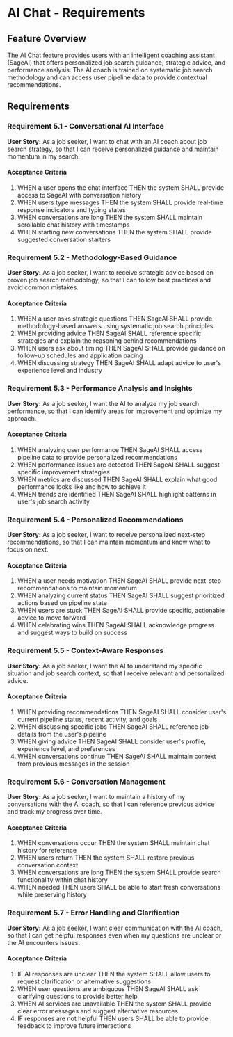# AI Chat - Requirements

## Feature Overview

The AI Chat feature provides users with an intelligent coaching assistant (SageAI) that offers personalized job search guidance, strategic advice, and performance analysis. The AI coach is trained on systematic job search methodology and can access user pipeline data to provide contextual recommendations.

## Requirements

### Requirement 5.1 - Conversational AI Interface

**User Story:** As a job seeker, I want to chat with an AI coach about job search strategy, so that I can receive personalized guidance and maintain momentum in my search.

#### Acceptance Criteria

1. WHEN a user opens the chat interface THEN the system SHALL provide access to SageAI with conversation history
2. WHEN users type messages THEN the system SHALL provide real-time response indicators and typing states
3. WHEN conversations are long THEN the system SHALL maintain scrollable chat history with timestamps
4. WHEN starting new conversations THEN the system SHALL provide suggested conversation starters

### Requirement 5.2 - Methodology-Based Guidance

**User Story:** As a job seeker, I want to receive strategic advice based on proven job search methodology, so that I can follow best practices and avoid common mistakes.

#### Acceptance Criteria

1. WHEN a user asks strategic questions THEN SageAI SHALL provide methodology-based answers using systematic job search principles
2. WHEN providing advice THEN SageAI SHALL reference specific strategies and explain the reasoning behind recommendations
3. WHEN users ask about timing THEN SageAI SHALL provide guidance on follow-up schedules and application pacing
4. WHEN discussing strategy THEN SageAI SHALL adapt advice to user's experience level and industry

### Requirement 5.3 - Performance Analysis and Insights

**User Story:** As a job seeker, I want the AI to analyze my job search performance, so that I can identify areas for improvement and optimize my approach.

#### Acceptance Criteria

1. WHEN analyzing user performance THEN SageAI SHALL access pipeline data to provide personalized recommendations
2. WHEN performance issues are detected THEN SageAI SHALL suggest specific improvement strategies
3. WHEN metrics are discussed THEN SageAI SHALL explain what good performance looks like and how to achieve it
4. WHEN trends are identified THEN SageAI SHALL highlight patterns in user's job search activity

### Requirement 5.4 - Personalized Recommendations

**User Story:** As a job seeker, I want to receive personalized next-step recommendations, so that I can maintain momentum and know what to focus on next.

#### Acceptance Criteria

1. WHEN a user needs motivation THEN SageAI SHALL provide next-step recommendations to maintain momentum
2. WHEN analyzing current status THEN SageAI SHALL suggest prioritized actions based on pipeline state
3. WHEN users are stuck THEN SageAI SHALL provide specific, actionable advice to move forward
4. WHEN celebrating wins THEN SageAI SHALL acknowledge progress and suggest ways to build on success

### Requirement 5.5 - Context-Aware Responses

**User Story:** As a job seeker, I want the AI to understand my specific situation and job search context, so that I receive relevant and personalized advice.

#### Acceptance Criteria

1. WHEN providing recommendations THEN SageAI SHALL consider user's current pipeline status, recent activity, and goals
2. WHEN discussing specific jobs THEN SageAI SHALL reference job details from the user's pipeline
3. WHEN giving advice THEN SageAI SHALL consider user's profile, experience level, and preferences
4. WHEN conversations continue THEN SageAI SHALL maintain context from previous messages in the session

### Requirement 5.6 - Conversation Management

**User Story:** As a job seeker, I want to maintain a history of my conversations with the AI coach, so that I can reference previous advice and track my progress over time.

#### Acceptance Criteria

1. WHEN conversations occur THEN the system SHALL maintain chat history for reference
2. WHEN users return THEN the system SHALL restore previous conversation context
3. WHEN conversations are long THEN the system SHALL provide search functionality within chat history
4. WHEN needed THEN users SHALL be able to start fresh conversations while preserving history

### Requirement 5.7 - Error Handling and Clarification

**User Story:** As a job seeker, I want clear communication with the AI coach, so that I can get helpful responses even when my questions are unclear or the AI encounters issues.

#### Acceptance Criteria

1. IF AI responses are unclear THEN the system SHALL allow users to request clarification or alternative suggestions
2. WHEN user questions are ambiguous THEN SageAI SHALL ask clarifying questions to provide better help
3. WHEN AI services are unavailable THEN the system SHALL provide clear error messages and suggest alternative resources
4. IF responses are not helpful THEN users SHALL be able to provide feedback to improve future interactions
